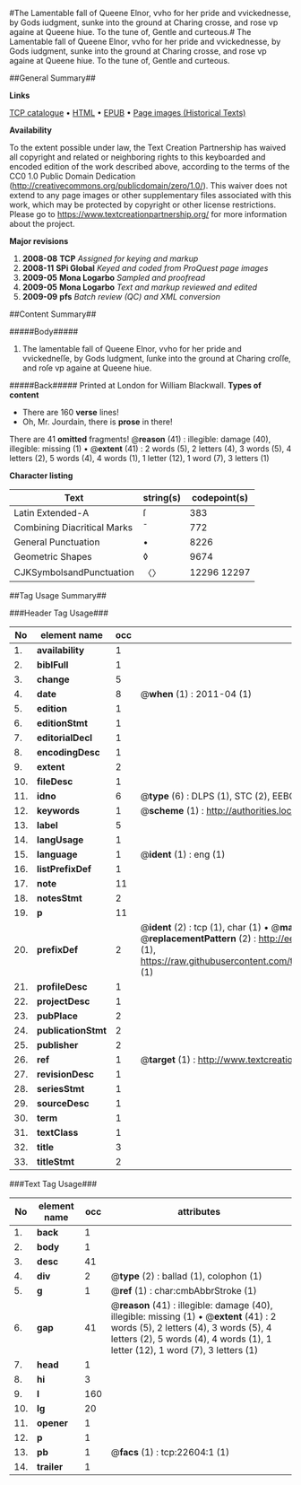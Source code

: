#The Lamentable fall of Queene Elnor, vvho for her pride and vvickednesse, by Gods iudgment, sunke into the ground at Charing crosse, and rose vp againe at Queene hiue. To the tune of, Gentle and curteous.#
The Lamentable fall of Queene Elnor, vvho for her pride and vvickednesse, by Gods iudgment, sunke into the ground at Charing crosse, and rose vp againe at Queene hiue. To the tune of, Gentle and curteous.

##General Summary##

**Links**

[TCP catalogue](http://www.ota.ox.ac.uk/tcp/)  • 
[HTML](http://tei.it.ox.ac.uk/tcp/Texts-HTML/free/A69/A69272.html)  • 
[EPUB](http://tei.it.ox.ac.uk/tcp/Texts-EPUB/free/A69/A69272.epub) • 
[Page images (Historical Texts)](https://historicaltexts.jisc.ac.uk/eebo-99856955e)

**Availability**

To the extent possible under law, the Text Creation Partnership has waived all copyright and related or neighboring rights to this keyboarded and encoded edition of the work described above, according to the terms of the CC0 1.0 Public Domain Dedication (http://creativecommons.org/publicdomain/zero/1.0/). This waiver does not extend to any page images or other supplementary files associated with this work, which may be protected by copyright or other license restrictions. Please go to https://www.textcreationpartnership.org/ for more information about the project.

**Major revisions**

1. __2008-08__ __TCP__ *Assigned for keying and markup*
1. __2008-11__ __SPi Global__ *Keyed and coded from ProQuest page images*
1. __2009-05__ __Mona Logarbo__ *Sampled and proofread*
1. __2009-05__ __Mona Logarbo__ *Text and markup reviewed and edited*
1. __2009-09__ __pfs__ *Batch review (QC) and XML conversion*

##Content Summary##

#####Body#####

1. The lamentable fall of Queene Elnor, vvho for her pride and vvickedneſſe, by Gods Iudgment, ſunke into the ground at Charing croſſe, and roſe vp againe at Queene hiue.

#####Back#####
Printed at London for William Blackwall.
**Types of content**

  * There are 160 **verse** lines!
  * Oh, Mr. Jourdain, there is **prose** in there!

There are 41 **omitted** fragments! 
 @__reason__ (41) : illegible: damage (40), illegible: missing (1)  •  @__extent__ (41) : 2 words (5), 2 letters (4), 3 words (5), 4 letters (2), 5 words (4), 4 words (1), 1 letter (12), 1 word (7), 3 letters (1)

**Character listing**


|Text|string(s)|codepoint(s)|
|---|---|---|
|Latin Extended-A|ſ|383|
|Combining             Diacritical Marks|̄|772|
|General Punctuation|•|8226|
|Geometric Shapes|◊|9674|
|CJKSymbolsandPunctuation|〈〉|12296 12297|

##Tag Usage Summary##

###Header Tag Usage###

|No|element name|occ|attributes|
|---|---|---|---|
|1.|__availability__|1||
|2.|__biblFull__|1||
|3.|__change__|5||
|4.|__date__|8| @__when__ (1) : 2011-04 (1)|
|5.|__edition__|1||
|6.|__editionStmt__|1||
|7.|__editorialDecl__|1||
|8.|__encodingDesc__|1||
|9.|__extent__|2||
|10.|__fileDesc__|1||
|11.|__idno__|6| @__type__ (6) : DLPS (1), STC (2), EEBO-CITATION (1), PROQUEST (1), VID (1)|
|12.|__keywords__|1| @__scheme__ (1) : http://authorities.loc.gov/ (1)|
|13.|__label__|5||
|14.|__langUsage__|1||
|15.|__language__|1| @__ident__ (1) : eng (1)|
|16.|__listPrefixDef__|1||
|17.|__note__|11||
|18.|__notesStmt__|2||
|19.|__p__|11||
|20.|__prefixDef__|2| @__ident__ (2) : tcp (1), char (1)  •  @__matchPattern__ (2) : ([0-9\-]+):([0-9IVX]+) (1), (.+) (1)  •  @__replacementPattern__ (2) : http://eebo.chadwyck.com/downloadtiff?vid=$1&page=$2 (1), https://raw.githubusercontent.com/textcreationpartnership/Texts/master/tcpchars.xml#$1 (1)|
|21.|__profileDesc__|1||
|22.|__projectDesc__|1||
|23.|__pubPlace__|2||
|24.|__publicationStmt__|2||
|25.|__publisher__|2||
|26.|__ref__|1| @__target__ (1) : http://www.textcreationpartnership.org/docs/. (1)|
|27.|__revisionDesc__|1||
|28.|__seriesStmt__|1||
|29.|__sourceDesc__|1||
|30.|__term__|1||
|31.|__textClass__|1||
|32.|__title__|3||
|33.|__titleStmt__|2||


###Text Tag Usage###

|No|element name|occ|attributes|
|---|---|---|---|
|1.|__back__|1||
|2.|__body__|1||
|3.|__desc__|41||
|4.|__div__|2| @__type__ (2) : ballad (1), colophon (1)|
|5.|__g__|1| @__ref__ (1) : char:cmbAbbrStroke (1)|
|6.|__gap__|41| @__reason__ (41) : illegible: damage (40), illegible: missing (1)  •  @__extent__ (41) : 2 words (5), 2 letters (4), 3 words (5), 4 letters (2), 5 words (4), 4 words (1), 1 letter (12), 1 word (7), 3 letters (1)|
|7.|__head__|1||
|8.|__hi__|3||
|9.|__l__|160||
|10.|__lg__|20||
|11.|__opener__|1||
|12.|__p__|1||
|13.|__pb__|1| @__facs__ (1) : tcp:22604:1 (1)|
|14.|__trailer__|1||
